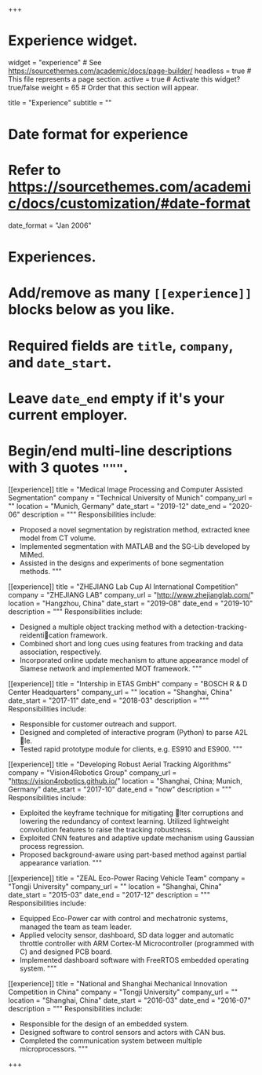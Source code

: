+++
# Experience widget.
widget = "experience"  # See https://sourcethemes.com/academic/docs/page-builder/
headless = true  # This file represents a page section.
active = true  # Activate this widget? true/false
weight = 65  # Order that this section will appear.

title = "Experience"
subtitle = ""

# Date format for experience
#   Refer to https://sourcethemes.com/academic/docs/customization/#date-format
date_format = "Jan 2006"

# Experiences.
#   Add/remove as many `[[experience]]` blocks below as you like.
#   Required fields are `title`, `company`, and `date_start`.
#   Leave `date_end` empty if it's your current employer.
#   Begin/end multi-line descriptions with 3 quotes `"""`.

[[experience]]
  title = "Medical Image Processing and Computer Assisted Segmentation"
  company = "Technical University of Munich"
  company_url = ""
  location = "Munich, Germany"
  date_start = "2019-12"
  date_end = "2020-06"
  description = """
  Responsibilities include:

  * Proposed a novel segmentation by registration method, extracted knee model from CT volume.
  * Implemented segmentation with MATLAB and the SG-Lib developed by MiMed.
  * Assisted in the designs and experiments of bone segmentation methods.
  """

[[experience]]
  title = "ZHEJIANG Lab Cup AI International Competition"
  company = "ZHEJIANG LAB"
  company_url = "http://www.zhejianglab.com/"
  location = "Hangzhou, China"
  date_start = "2019-08"
  date_end = "2019-10"
  description = """
  Responsibilities include:
  
  * Designed a multiple object tracking method with a detection-tracking-reidentication framework.
  * Combined short and long cues using features from tracking and data association, respectively.
  * Incorporated online update mechanism to attune appearance model of Siamese network and implemented MOT framework.
  """

  [[experience]]
  title = "Intership in ETAS GmbH"
  company = "BOSCH R & D Center Headquarters"
  company_url = ""
  location = "Shanghai, China"
  date_start = "2017-11"
  date_end = "2018-03"
  description = """
  Responsibilities include:
  
  * Responsible for customer outreach and support.
  * Designed and completed of interactive program (Python) to parse A2L le.
  * Tested rapid prototype module for clients, e.g. ES910 and ES900.
  """

[[experience]]
  title = "Developing Robust Aerial Tracking Algorithms"
  company = "Vision4Robotics Group"
  company_url = "https://vision4robotics.github.io/"
  location = "Shanghai, China; Munich, Germany"
  date_start = "2017-10"
  date_end = "now"
  description = """
  Responsibilities include:

  * Exploited the keyframe technique for mitigating lter corruptions and lowering the redundancy of context learning. Utilized lightweight convolution features to raise the tracking robustness.
  * Exploited CNN features and adaptive update mechanism using Gaussian process regression.
  * Proposed background-aware using part-based method against partial appearance variation.
  """

  [[experience]]
  title = "ZEAL Eco-Power Racing Vehicle Team"
  company = "Tongji University"
  company_url = ""
  location = "Shanghai, China"
  date_start = "2015-03"
  date_end = "2017-12"
  description = """
  Responsibilities include:

  * Equipped Eco-Power car with control and mechatronic systems, managed the team as team leader.
  * Applied velocity sensor, dashboard, SD data logger and automatic throttle controller with ARM Cortex-M Microcontroller (programmed with C) and designed PCB board.
  * Implemented dashboard software with FreeRTOS embedded operating system.
  """

  [[experience]]
  title = "National and Shanghai Mechanical Innovation Competition in China"
  company = "Tongji University"
  company_url = ""
  location = "Shanghai, China"
  date_start = "2016-03"
  date_end = "2016-07"
  description = """
  Responsibilities include:

  * Responsible for the design of an embedded system.
  * Designed software to control sensors and actors with CAN bus.
  * Completed the communication system between multiple microprocessors.
  """

+++
